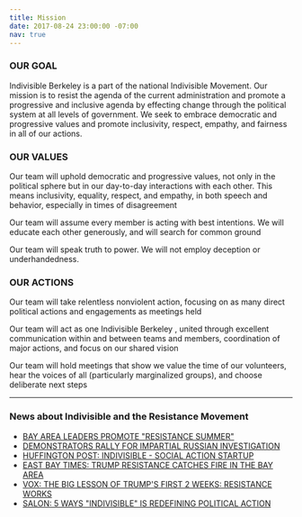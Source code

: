 ```yaml
---
title: Mission
date: 2017-08-24 23:00:00 -07:00
nav: true
---
```


### OUR GOAL

Indivisible Berkeley is a part of the national Indivisible Movement. Our mission is to resist the agenda of the current administration and promote a progressive and inclusive agenda by effecting change through the political system at all levels of government. We seek to embrace democratic and progressive values and promote inclusivity, respect, empathy, and fairness in all of our actions.

### OUR VALUES

Our team will uphold democratic and progressive values, not only in the political sphere but in our day-to-day interactions with each other. This means inclusivity, equality, respect, and empathy, in both speech and behavior, especially in times of disagreement

Our team will assume every member is acting with best intentions. We will educate each other generously, and will search for common ground

Our team will speak truth to power. We will not employ deception or underhandedness.

### OUR ACTIONS

Our team will take relentless nonviolent action, focusing on as many direct political actions and engagements as meetings held

Our team will act as one Indivisible Berkeley , united through excellent communication within and between teams and members, coordination of major actions, and focus on our shared vision

Our team will hold meetings that show we value the time of our volunteers, hear the voices of all (particularly marginalized groups), and choose deliberate next steps

----

### News about Indivisible and the Resistance Movement

+ [BAY AREA LEADERS PROMOTE "RESISTANCE SUMMER"](http://www.nbcbayarea.com/news/local/Bay-Area-Leaders-Resistance-Summer-Oppose-President-Trump-Policies-426210611.html)
+ [DEMONSTRATORS RALLY FOR IMPARTIAL RUSSIAN INVESTIGATION](http://abc7news.com/news/demonstrators-rally-for-impartial-russia-investigation/2064480/)
+ [HUFFINGTON POST: INDIVISIBLE - SOCIAL ACTION STARTUP](http://www.huffingtonpost.com/entry/indivisible-social-action-startup_us_58c2af77e4b070e55af9edbd)
+ [EAST BAY TIMES: TRUMP RESISTANCE CATCHES FIRE IN THE BAY AREA](http://www.eastbaytimes.com/2017/02/12/not-on-our-watch-trump-resistance-catches-fire-in-bay-area/)
+ [VOX: THE BIG LESSON OF TRUMP'S FIRST 2 WEEKS: RESISTANCE WORKS](http://www.vox.com/policy-and-politics/2017/2/6/14473482/resistance-works-anti-trump-protests)
+ [SALON: 5 WAYS "INDIVISIBLE" IS REDEFINING POLITICAL ACTION](http://www.salon.com/2017/03/26/we-are-relearning-democracy-5-ways-the-anti-trump-movement-indivisible-is-redefining-political-action/)